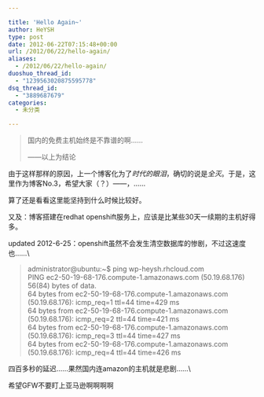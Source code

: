 ```yaml
---

title: 'Hello Again~'
author: HeYSH
type: post
date: 2012-06-22T07:15:48+00:00
url: /2012/06/22/hello-again/
aliases:
  - /2012/06/22/hello-again/
duoshuo_thread_id:
  - "1239563020875595778"
dsq_thread_id:
  - "3889687679"
categories:
  - 未分类

---
```

> 国内的免费主机始终是不靠谱的啊……
>
> ——以上为结论



由于这样那样的原因，上一个博客化为了*时代的眼泪*，确切的说是*全灭*。于是，这里作为博客No.3，希望大家（？）——，……

算了还是看看这里能坚持到什么时候比较好。


又及：博客搭建在redhat
openshift服务上，应该是比某些30天一续期的主机好得多。



updated
2012-6-25：openshift虽然不会发生清空数据库的惨剧，不过这速度也……\



> administrator@ubuntu:\~\$ ping wp-heysh.rhcloud.com\
> PING ec2-50-19-68-176.compute-1.amazonaws.com (50.19.68.176) 56(84)
> bytes of data.\
> 64 bytes from ec2-50-19-68-176.compute-1.amazonaws.com (50.19.68.176):
> icmp\_req=1 ttl=44 time=429 ms\
> 64 bytes from ec2-50-19-68-176.compute-1.amazonaws.com (50.19.68.176):
> icmp\_req=2 ttl=44 time=421 ms\
> 64 bytes from ec2-50-19-68-176.compute-1.amazonaws.com (50.19.68.176):
> icmp\_req=3 ttl=44 time=427 ms\
> 64 bytes from ec2-50-19-68-176.compute-1.amazonaws.com (50.19.68.176):
> icmp\_req=4 ttl=44 time=426 ms


四百多秒的延迟……果然国内连amazon的主机就是悲剧……\

希望GFW不要盯上亚马逊啊啊啊啊

